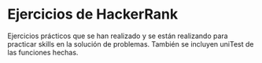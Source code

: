 # Ejercicios de HackerRank
Ejercicios prácticos que se han realizado y se están realizando
para practicar skills en la solución de problemas.
También se incluyen uniTest de las funciones hechas.
